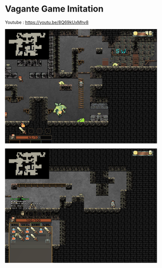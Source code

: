 # Vagante Game Imitation

Youtube : https://youtu.be/8Q69kUxMhv8

![prev1](./resource/image20.png)

![prev2](./resource/image19.png)

